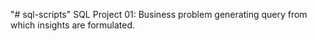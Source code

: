 "# sql-scripts" 
 SQL Project 01: Business problem generating query from which insights are formulated.
